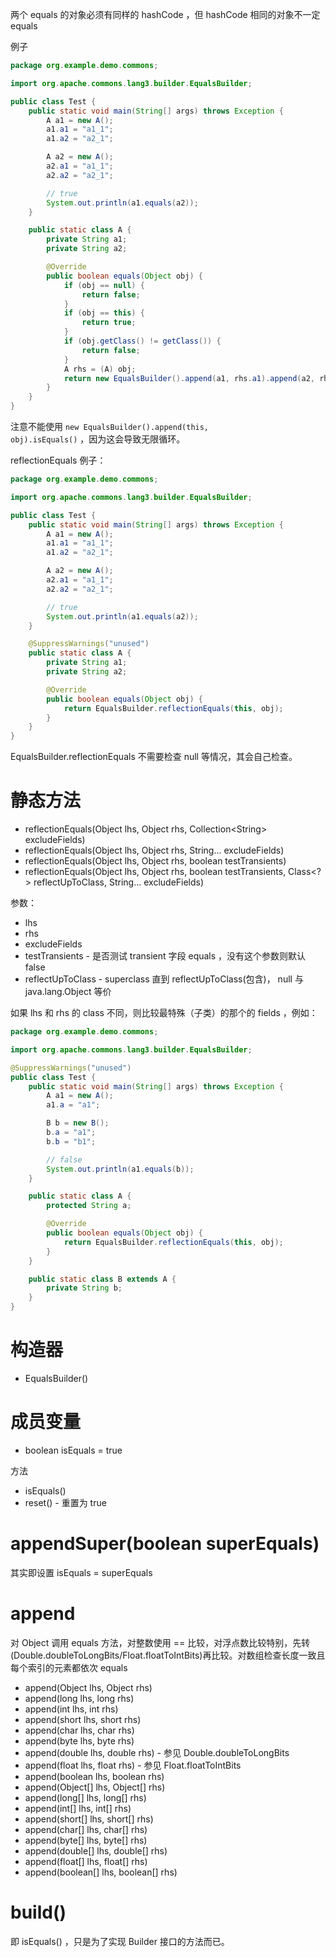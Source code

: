 两个 equals 的对象必须有同样的 hashCode ，但 hashCode 相同的对象不一定 equals


例子
```java
package org.example.demo.commons;

import org.apache.commons.lang3.builder.EqualsBuilder;

public class Test {
    public static void main(String[] args) throws Exception {
        A a1 = new A();
        a1.a1 = "a1_1";
        a1.a2 = "a2_1";

        A a2 = new A();
        a2.a1 = "a1_1";
        a2.a2 = "a2_1";

        // true
        System.out.println(a1.equals(a2));
    }

    public static class A {
        private String a1;
        private String a2;

        @Override
        public boolean equals(Object obj) {
            if (obj == null) {
                return false;
            }
            if (obj == this) {
                return true;
            }
            if (obj.getClass() != getClass()) {
                return false;
            }
            A rhs = (A) obj;
            return new EqualsBuilder().append(a1, rhs.a1).append(a2, rhs.a2).isEquals();
        }
    }
}
```


注意不能使用 <code>new EqualsBuilder().append(this, obj).isEquals()</code> ，因为这会导致无限循环。


reflectionEquals 例子：
```java
package org.example.demo.commons;

import org.apache.commons.lang3.builder.EqualsBuilder;

public class Test {
    public static void main(String[] args) throws Exception {
        A a1 = new A();
        a1.a1 = "a1_1";
        a1.a2 = "a2_1";

        A a2 = new A();
        a2.a1 = "a1_1";
        a2.a2 = "a2_1";

        // true
        System.out.println(a1.equals(a2));
    }

    @SuppressWarnings("unused")
    public static class A {
        private String a1;
        private String a2;

        @Override
        public boolean equals(Object obj) {
            return EqualsBuilder.reflectionEquals(this, obj);
        }
    }
}
```


EqualsBuilder.reflectionEquals 不需要检查 null 等情况，其会自己检查。


# 静态方法
- reflectionEquals(Object lhs, Object rhs, Collection&lt;String> excludeFields)
- reflectionEquals(Object lhs, Object rhs, String... excludeFields)
- reflectionEquals(Object lhs, Object rhs, boolean testTransients)
- reflectionEquals(Object lhs, Object rhs, boolean testTransients, Class&lt;?> reflectUpToClass, String... excludeFields)


参数：
- lhs
- rhs
- excludeFields
- testTransients - 是否测试 transient 字段 equals ，没有这个参数则默认 false
- reflectUpToClass - superclass 直到 reflectUpToClass(包含)， null 与 java.lang.Object 等价


如果 lhs 和 rhs 的 class 不同，则比较最特殊（子类）的那个的 fields ，例如：
```java
package org.example.demo.commons;

import org.apache.commons.lang3.builder.EqualsBuilder;

@SuppressWarnings("unused")
public class Test {
    public static void main(String[] args) throws Exception {
        A a1 = new A();
        a1.a = "a1";

        B b = new B();
        b.a = "a1";
        b.b = "b1";

        // false
        System.out.println(a1.equals(b));
    }

    public static class A {
        protected String a;

        @Override
        public boolean equals(Object obj) {
            return EqualsBuilder.reflectionEquals(this, obj);
        }
    }

    public static class B extends A {
        private String b;
    }
}
```


# 构造器
- EqualsBuilder()


# 成员变量
- boolean isEquals = true


方法
- isEquals()
- reset() - 重置为 true


# appendSuper(boolean superEquals)
其实即设置 isEquals = superEquals


# append
对 Object 调用 equals 方法，对整数使用 == 比较，对浮点数比较特别，先转(Double.doubleToLongBits/Float.floatToIntBits)再比较。对数组检查长度一致且每个索引的元素都依次 equals


- append(Object lhs, Object rhs)
- append(long lhs, long rhs)
- append(int lhs, int rhs)
- append(short lhs, short rhs)
- append(char lhs, char rhs)
- append(byte lhs, byte rhs)
- append(double lhs, double rhs) - 参见 Double.doubleToLongBits
- append(float lhs, float rhs) - 参见 Float.floatToIntBits
- append(boolean lhs, boolean rhs)
- append(Object[] lhs, Object[] rhs)
- append(long[] lhs, long[] rhs)
- append(int[] lhs, int[] rhs)
- append(short[] lhs, short[] rhs)
- append(char[] lhs, char[] rhs)
- append(byte[] lhs, byte[] rhs)
- append(double[] lhs, double[] rhs)
- append(float[] lhs, float[] rhs)
- append(boolean[] lhs, boolean[] rhs)


# build()
即 isEquals() ，只是为了实现 Builder 接口的方法而已。
